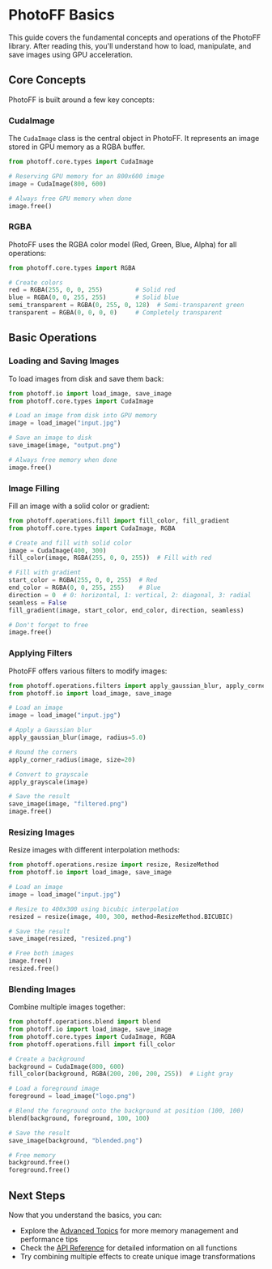 # PhotoFF Basics

This guide covers the fundamental concepts and operations of the PhotoFF library. After reading this, you'll understand how to load, manipulate, and save images using GPU acceleration.

## Core Concepts

PhotoFF is built around a few key concepts:

### CudaImage

The `CudaImage` class is the central object in PhotoFF. It represents an image stored in GPU memory as a RGBA buffer.

```python
from photoff.core.types import CudaImage

# Reserving GPU memory for an 800x600 image
image = CudaImage(800, 600)

# Always free GPU memory when done
image.free()
```

### RGBA

PhotoFF uses the RGBA color model (Red, Green, Blue, Alpha) for all operations:

```python
from photoff.core.types import RGBA

# Create colors
red = RGBA(255, 0, 0, 255)         # Solid red
blue = RGBA(0, 0, 255, 255)        # Solid blue
semi_transparent = RGBA(0, 255, 0, 128)  # Semi-transparent green
transparent = RGBA(0, 0, 0, 0)     # Completely transparent
```

## Basic Operations

### Loading and Saving Images

To load images from disk and save them back:

```python
from photoff.io import load_image, save_image
from photoff.core.types import CudaImage

# Load an image from disk into GPU memory
image = load_image("input.jpg")

# Save an image to disk
save_image(image, "output.png")

# Always free memory when done
image.free()
```

### Image Filling

Fill an image with a solid color or gradient:

```python
from photoff.operations.fill import fill_color, fill_gradient
from photoff.core.types import CudaImage, RGBA

# Create and fill with solid color
image = CudaImage(400, 300)
fill_color(image, RGBA(255, 0, 0, 255))  # Fill with red

# Fill with gradient
start_color = RGBA(255, 0, 0, 255)  # Red
end_color = RGBA(0, 0, 255, 255)    # Blue
direction = 0  # 0: horizontal, 1: vertical, 2: diagonal, 3: radial
seamless = False
fill_gradient(image, start_color, end_color, direction, seamless)

# Don't forget to free
image.free()
```

### Applying Filters

PhotoFF offers various filters to modify images:

```python
from photoff.operations.filters import apply_gaussian_blur, apply_corner_radius, apply_grayscale
from photoff.io import load_image, save_image

# Load an image
image = load_image("input.jpg")

# Apply a Gaussian blur
apply_gaussian_blur(image, radius=5.0)

# Round the corners
apply_corner_radius(image, size=20)

# Convert to grayscale
apply_grayscale(image)

# Save the result
save_image(image, "filtered.png")
image.free()
```

### Resizing Images

Resize images with different interpolation methods:

```python
from photoff.operations.resize import resize, ResizeMethod
from photoff.io import load_image, save_image

# Load an image
image = load_image("input.jpg")

# Resize to 400x300 using bicubic interpolation
resized = resize(image, 400, 300, method=ResizeMethod.BICUBIC)

# Save the result
save_image(resized, "resized.png")

# Free both images
image.free()
resized.free()
```

### Blending Images

Combine multiple images together:

```python
from photoff.operations.blend import blend
from photoff.io import load_image, save_image
from photoff.core.types import CudaImage, RGBA
from photoff.operations.fill import fill_color

# Create a background
background = CudaImage(800, 600)
fill_color(background, RGBA(200, 200, 200, 255))  # Light gray

# Load a foreground image
foreground = load_image("logo.png")

# Blend the foreground onto the background at position (100, 100)
blend(background, foreground, 100, 100)

# Save the result
save_image(background, "blended.png")

# Free memory
background.free()
foreground.free()
```

## Next Steps

Now that you understand the basics, you can:

- Explore the [Advanced Topics](advanced.md) for more memory management and performance tips
- Check the [API Reference](api.md) for detailed information on all functions
- Try combining multiple effects to create unique image transformations
